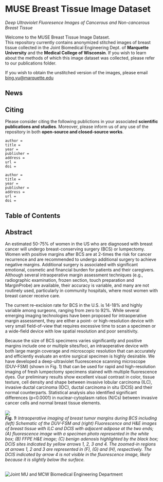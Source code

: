 # MUSE Breast Tissue Image Dataset
<i>Deep Ultraviolet Fluoresence Images of Cancerous and Non-cancerous Breast Tissue</i>

Welcome to the MUSE Breast Tissue Image Dataset. <br>
This repository currently contains anonymized stitched images of breast tissue collected in the Joint Biomedical Engineering Dept. of **Marquette University** and the **Medical College of Wisconsin**. If you wish to learn about the methods of which this image dataset was collected, please refer to our publications folder. 

If you wish to obtain the unstitched version of the images, please email bing.yu@marquette.edu

## News

## Citing

Please consider citing the following publictions in your associated **scientific publications and studies**. Moreover, please inform us of any use of the repository in both **open-source and closed-source works**.

```
author = 
title = 
year = 
publisher = 
address =
url = 
doi = 
```

```
author = 
title = 
year = 
publisher = 
address =
url = 
doi = 
```
## Table of Contents

## Abstract

An estimated 50-75% of women in the US who are diagnosed with breast cancer will undergo breast-conserving surgery (BCS) or lumpectomy.  Women with positive margins after BCS are at 2-times the risk for cancer recurrence and are recommended to undergo additional surgery to achieve negative margins.  Additional surgery is associated with significant emotional, cosmetic and financial burden for patients and their caregivers.  Although several intraoperative margin assessment techniques (e.g., radiographic examination, frozen section, touch preparation and MarginProbe) are available, their accuracy is variable, and many are not routinely used, particularly in community hospitals, where most women with breast cancer receive care. 

The current re-excision rate for BCS in the U.S. is 14-18% and highly variable among surgeons, ranging from zero to 92%.  While several emerging imaging technologies have been proposed for intraoperative margin assessment, they are either a point- or high-resolution device with very small field-of-view that requires excessive time to scan a specimen or a wide-field device with low spatial resolution and poor sensitivity. 

Because the size of BCS specimens varies significantly and positive margins include one or multiple sites/foci, an intraoperative device with both large margin coverage and microscopic resolution that can accurately and efficiently evaluate an entire surgical specimen is highly desirable.  We have developed a deep-ultraviolet fluorescence scanning microscope (DUV-FSM) (shown in Fig. 1) that can be used for rapid and high-resolution imaging of fresh lumpectomy specimens stained with multiple fluorescence dyes.  Our preliminary results show excellent visual contrast in color, tissue texture, cell density and shape between invasive lobular carcinoma (ILC), invasive ductal carcinoma (IDC), ductal carcinoma in situ (DCIS) and their normal counterparts.  Statistical analysis also identified significant differences (p<0.0001) in nuclear-cytoplasm ratios (N/Cs) between invasive cancer cells and normal breast tissue elements.  
<br>
<img src="https://mcw.marquette.edu/biomedical-engineering/biophotonics-lab/images/research/scanning-microscopy.gif">
<br>
<i> <b> Fig. 1: </b>  Intraoperative imaging of breast tumor margins during BCS including (left) Schematic of the DUV-FSM and (right)  Fluorescence and H&E images of breast tissue with ILC and DCIS with adjacent adipose at the two ends; (A) fluorescence image with a specimen photo represented in the white box; (B) FFPE H&E image; (C) benign adenosis highlighted by the black box; DCIS sites indicated by yellow arrows 1, 2, 3 and 4.  The zoomed-in regions at arrows 1, 2 and 3 are represented in (F), (G) and (H), respectively.  The DCIS indicated by arrow 4 is not visible in the fluorescence image, likely because it is slightly below the surface. </i>

<br>
<img src="https://user-images.githubusercontent.com/121147966/227839428-e6fde2a2-6cb4-4a7f-a1a3-b2307f514628.png" alt="Joint MU and MCW Biomedical Engineering Department">
<br>
